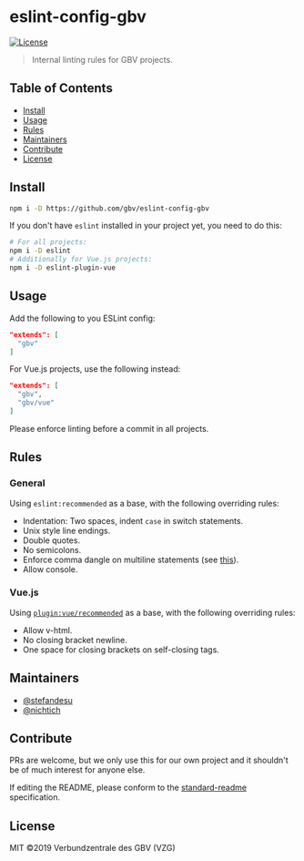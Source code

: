 # eslint-config-gbv

[![License](https://img.shields.io/github/license/gbv/eslint-config-gbv.svg)](https://github.com/gbv/eslint-config-gbv/blob/master/LICENSE)

> Internal linting rules for GBV projects.

## Table of Contents
- [Install](#install)
- [Usage](#usage)
- [Rules](#rules)
- [Maintainers](#maintainers)
- [Contribute](#contribute)
- [License](#license)

## Install
```bash
npm i -D https://github.com/gbv/eslint-config-gbv
```

If you don't have `eslint` installed in your project yet, you need to do this:
```bash
# For all projects:
npm i -D eslint
# Additionally for Vue.js projects:
npm i -D eslint-plugin-vue
```

## Usage
Add the following to you ESLint config:
```json
"extends": [
  "gbv"
]
```

For Vue.js projects, use the following instead:
```json
"extends": [
  "gbv",
  "gbv/vue"
]
```

Please enforce linting before a commit in all projects.

## Rules
### General
Using `eslint:recommended` as a base, with the following overriding rules:

- Indentation: Two spaces, indent `case` in switch statements.
- Unix style line endings.
- Double quotes.
- No semicolons.
- Enforce comma dangle on multiline statements (see [this](https://medium.com/@nikgraf/why-you-should-enforce-dangling-commas-for-multiline-statements-d034c98e36f8)).
- Allow console.

### Vue.js
Using [`plugin:vue/recommended`](https://github.com/vuejs/eslint-plugin-vue) as a base, with the following overriding rules:

- Allow v-html.
- No closing bracket newline.
- One space for closing brackets on self-closing tags.

## Maintainers
- [@stefandesu](https://github.com/stefandesu)
- [@nichtich](https://github.com/nichtich)

## Contribute
PRs are welcome, but we only use this for our own project and it shouldn't be of much interest for anyone else.

If editing the README, please conform to the [standard-readme](https://github.com/RichardLitt/standard-readme) specification.

## License
MIT ©2019 Verbundzentrale des GBV (VZG)
